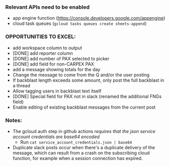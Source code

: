 ### Relevant APIs need to be enabled

- app engine function (https://console.developers.google.com/appengine)
- cloud task queues (`gcloud tasks queues create sheets-append`)

### OPPORTUNITIES TO EXCEL:

- add workspace column to output
- [DONE] add reporter column
- [DONE] add number of PAX selected to picker
- [DONE] add field for non-CARPEX PAX
- add a message showing totals for the day
- Change the message to come from the Q and/or the user posting
- If backblast length exceeds some amount, only post the full backblast in a thread
- Allow tagging users in backblast text itself
- [DONE] Special field for PAX not in slack (renamed the additional FNGs field)
- Enable editing of existing backblast messages from the current post

### Notes:

- The gcloud auth step in github actions _requires that the json service account credentials are base64 encoded_
  - Run `cat service_account_credentials.json | base64`
- Duplicate slack posts occur when there's a duplicate delivery of the message,
  which can result from a crash on the subscribing cloud function, for example
  when a session connection has expired.
